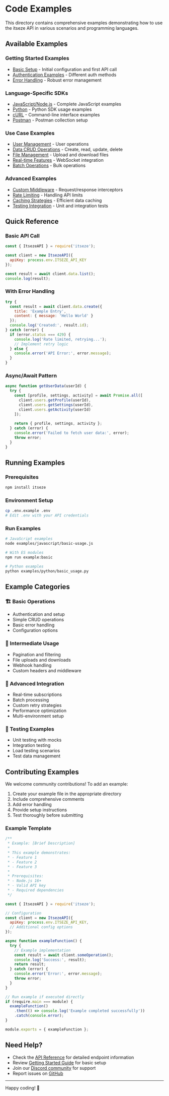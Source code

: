 # Code Examples

This directory contains comprehensive examples demonstrating how to use the itseze API in various scenarios and programming languages.

## Available Examples

### Getting Started Examples
- [Basic Setup](basic-setup.md) - Initial configuration and first API call
- [Authentication Examples](authentication.md) - Different auth methods
- [Error Handling](error-handling.md) - Robust error management

### Language-Specific SDKs
- [JavaScript/Node.js](javascript.md) - Complete JavaScript examples
- [Python](python.md) - Python SDK usage examples
- [cURL](curl.md) - Command-line interface examples
- [Postman](postman.md) - Postman collection setup

### Use Case Examples
- [User Management](use-cases/user-management.md) - User operations
- [Data CRUD Operations](use-cases/data-operations.md) - Create, read, update, delete
- [File Management](use-cases/file-operations.md) - Upload and download files
- [Real-time Features](use-cases/real-time.md) - WebSocket integration
- [Batch Operations](use-cases/batch-processing.md) - Bulk operations

### Advanced Examples
- [Custom Middleware](advanced/middleware.md) - Request/response interceptors
- [Rate Limiting](advanced/rate-limiting.md) - Handling API limits
- [Caching Strategies](advanced/caching.md) - Efficient data caching
- [Testing Integration](advanced/testing.md) - Unit and integration tests

## Quick Reference

### Basic API Call
```javascript
const { ItsezeAPI } = require('itseze');

const client = new ItsezeAPI({
  apiKey: process.env.ITSEZE_API_KEY
});

const result = await client.data.list();
console.log(result);
```

### With Error Handling
```javascript
try {
  const result = await client.data.create({
    title: 'Example Entry',
    content: { message: 'Hello World' }
  });
  console.log('Created:', result.id);
} catch (error) {
  if (error.status === 429) {
    console.log('Rate limited, retrying...');
    // Implement retry logic
  } else {
    console.error('API Error:', error.message);
  }
}
```

### Async/Await Pattern
```javascript
async function getUserData(userId) {
  try {
    const [profile, settings, activity] = await Promise.all([
      client.users.getProfile(userId),
      client.users.getSettings(userId),
      client.users.getActivity(userId)
    ]);
    
    return { profile, settings, activity };
  } catch (error) {
    console.error('Failed to fetch user data:', error);
    throw error;
  }
}
```

## Running Examples

### Prerequisites
```bash
npm install itseze
```

### Environment Setup
```bash
cp .env.example .env
# Edit .env with your API credentials
```

### Run Examples
```bash
# JavaScript examples
node examples/javascript/basic-usage.js

# With ES modules
npm run example:basic

# Python examples
python examples/python/basic_usage.py
```

## Example Categories

### 🏗️ Basic Operations
- Authentication and setup
- Simple CRUD operations
- Basic error handling
- Configuration options

### 🔧 Intermediate Usage
- Pagination and filtering
- File uploads and downloads
- Webhook handling
- Custom headers and middleware

### 🚀 Advanced Integration
- Real-time subscriptions
- Batch processing
- Custom retry strategies
- Performance optimization
- Multi-environment setup

### 🧪 Testing Examples
- Unit testing with mocks
- Integration testing
- Load testing scenarios
- Test data management

## Contributing Examples

We welcome community contributions! To add an example:

1. Create your example file in the appropriate directory
2. Include comprehensive comments
3. Add error handling
4. Provide setup instructions
5. Test thoroughly before submitting

### Example Template
```javascript
/**
 * Example: [Brief Description]
 * 
 * This example demonstrates:
 * - Feature 1
 * - Feature 2
 * - Feature 3
 * 
 * Prerequisites:
 * - Node.js 16+
 * - Valid API key
 * - Required dependencies
 */

const { ItsezeAPI } = require('itseze');

// Configuration
const client = new ItsezeAPI({
  apiKey: process.env.ITSEZE_API_KEY,
  // Additional config options
});

async function exampleFunction() {
  try {
    // Example implementation
    const result = await client.someOperation();
    console.log('Success:', result);
    return result;
  } catch (error) {
    console.error('Error:', error.message);
    throw error;
  }
}

// Run example if executed directly
if (require.main === module) {
  exampleFunction()
    .then(() => console.log('Example completed successfully'))
    .catch(console.error);
}

module.exports = { exampleFunction };
```

## Need Help?

- Check the [API Reference](../api/README.md) for detailed endpoint information
- Review [Getting Started Guide](../getting-started.md) for basic setup
- Join our [Discord community](https://discord.gg/itseze) for support
- Report issues on [GitHub](https://github.com/flseo2025/itseze/issues)

---

Happy coding! 🚀